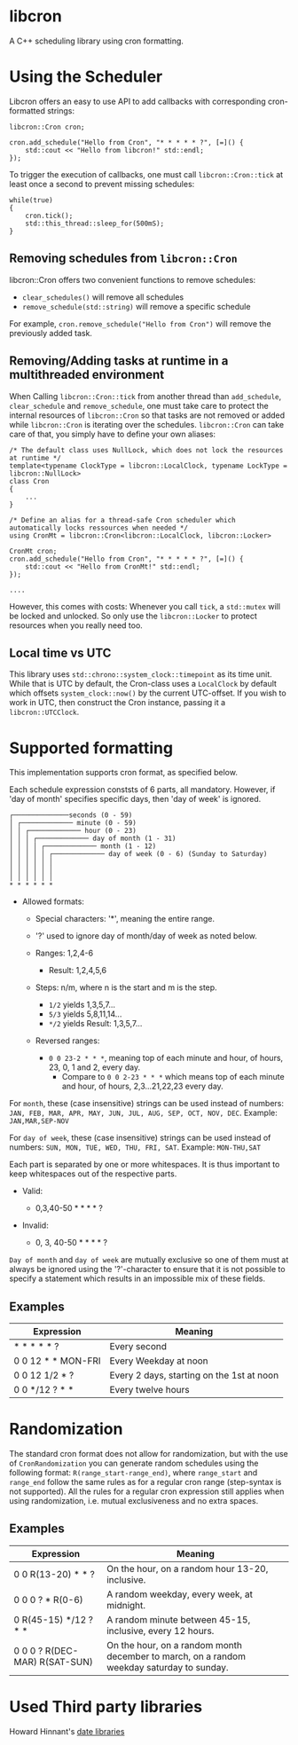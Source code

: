 # libcron
A C++ scheduling library using cron formatting.

# Using the Scheduler

Libcron offers an easy to use API to add callbacks with corresponding cron-formatted strings:

```
libcron::Cron cron;

cron.add_schedule("Hello from Cron", "* * * * * ?", [=]() {
	std::cout << "Hello from libcron!" std::endl;
});
```

To trigger the execution of callbacks, one must call `libcron::Cron::tick` at least once a second to prevent missing schedules:

```
while(true)
{
	cron.tick();
	std::this_thread::sleep_for(500mS);
}
```



## Removing schedules from `libcron::Cron`

libcron::Cron offers two convenient functions to remove schedules:

- `clear_schedules()` will remove all schedules
- `remove_schedule(std::string)` will remove a specific schedule

For example, `cron.remove_schedule("Hello from Cron")` will remove the previously added task.



## Removing/Adding tasks at runtime in a multithreaded environment

When Calling `libcron::Cron::tick` from another thread than `add_schedule`, `clear_schedule` and `remove_schedule`, one must take care to protect the internal resources of `libcron::Cron` so that tasks are not removed or added while `libcron::Cron` is iterating over the schedules. `libcron::Cron` can take care of that, you simply have to define your own aliases:

```
/* The default class uses NullLock, which does not lock the resources at runtime */
template<typename ClockType = libcron::LocalClock, typename LockType = libcron::NullLock>
class Cron
{
	...
}

/* Define an alias for a thread-safe Cron scheduler which automatically locks ressources when needed */ 
using CronMt = libcron::Cron<libcron::LocalClock, libcron::Locker>

CronMt cron;
cron.add_schedule("Hello from Cron", "* * * * * ?", [=]() {
	std::cout << "Hello from CronMt!" std::endl;
});

....
```

However, this comes with costs: Whenever you call `tick`, a `std::mutex` will be locked and unlocked.  So only use the `libcron::Locker` to protect resources when you really need too.

## Local time vs UTC

This library uses `std::chrono::system_clock::timepoint` as its time unit. While that is UTC by default, the Cron-class
uses a `LocalClock` by default which offsets `system_clock::now()` by the current UTC-offset. If you wish to work in
UTC, then construct the Cron instance, passing it a `libcron::UTCClock`.  

# Supported formatting

This implementation supports cron format, as specified below.  

Each schedule expression conststs of 6 parts, all mandatory. However, if 'day of month' specifies specific days, then 'day of week' is ignored.

```text
┌──────────────seconds (0 - 59)
│ ┌───────────── minute (0 - 59)
│ │ ┌───────────── hour (0 - 23)
│ │ │ ┌───────────── day of month (1 - 31)
│ │ │ │ ┌───────────── month (1 - 12)
│ │ │ │ │ ┌───────────── day of week (0 - 6) (Sunday to Saturday)
│ │ │ │ │ │
│ │ │ │ │ │
│ │ │ │ │ │
* * * * * *
```
* Allowed formats:
  * Special characters: '*', meaning the entire range.
  * '?' used to ignore day of month/day of week as noted below.

  * Ranges: 1,2,4-6
    * Result: 1,2,4,5,6
  * Steps: n/m, where n is the start and m is the step.
    * `1/2` yields 1,3,5,7...<max>
    * `5/3` yields 5,8,11,14...<max>
    * `*/2` yields Result: 1,3,5,7...<max>
  * Reversed ranges:
    * `0 0 23-2 * * *`, meaning top of each minute and hour, of hours, 23, 0, 1 and 2, every day.
      * Compare to `0 0 2-23 * * *` which means top of each minute and hour, of hours, 2,3...21,22,23 every day.



For `month`, these (case insensitive) strings can be used instead of numbers: `JAN, FEB, MAR, APR, MAY, JUN, JUL, AUG, SEP, OCT, NOV, DEC`.
Example: `JAN,MAR,SEP-NOV`

For `day of week`, these (case insensitive) strings can be used instead of numbers: `SUN, MON, TUE, WED, THU, FRI, SAT`. 
Example: `MON-THU,SAT`

Each part is separated by one or more whitespaces. It is thus important to keep whitespaces out of the respective parts.

* Valid:
  * 0,3,40-50 * * * * ?

* Invalid:
  * 0, 3, 40-50 * * * * ?
  

`Day of month` and `day of week` are mutually exclusive so one of them must at always be ignored using
the '?'-character to ensure that it is not possible to specify a statement which results in an impossible mix of these fields. 

## Examples

|Expression | Meaning
| --- | --- |
| * * * * * ? | Every second
| 0 0 12 * * MON-FRI | Every Weekday at noon
| 0 0 12 1/2 * ?	| Every 2 days, starting on the 1st at noon
| 0 0 */12 ? * * | Every twelve hours

# Randomization

The standard cron format does not allow for randomization, but with the use of `CronRandomization` you can generate random
schedules using the following format: `R(range_start-range_end)`, where `range_start` and `range_end` follow the same rules
as for a regular cron range (step-syntax is not supported). All the rules for a regular cron expression still applies
when using randomization, i.e. mutual exclusiveness and no extra spaces.

## Examples
|Expression | Meaning
| --- | --- |
| 0 0 R(13-20) * * ? | On the hour, on a random hour 13-20, inclusive.
| 0 0 0 ? * R(0-6) | A random weekday, every week, at midnight.
| 0 R(45-15) */12 ? * * | A random minute between 45-15, inclusive, every 12 hours.
|0 0 0 ? R(DEC-MAR) R(SAT-SUN)| On the hour, on a random month december to march, on a random weekday saturday to sunday. 


# Used Third party libraries

Howard Hinnant's [date libraries](https://github.com/HowardHinnant/date/)
